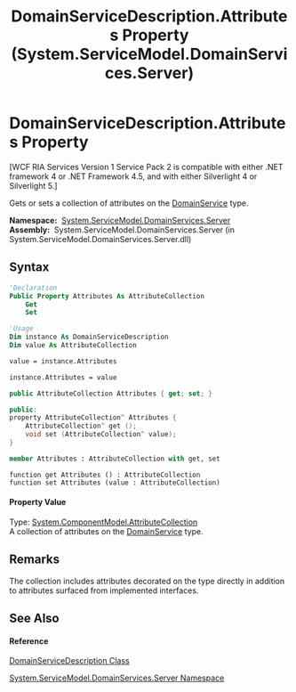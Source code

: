 ﻿---
title: DomainServiceDescription.Attributes Property  (System.ServiceModel.DomainServices.Server)
TOCTitle: Attributes Property
ms:assetid: P:System.ServiceModel.DomainServices.Server.DomainServiceDescription.Attributes
ms:mtpsurl: https://msdn.microsoft.com/en-us/library/system.servicemodel.domainservices.server.domainservicedescription.attributes(v=VS.91)
ms:contentKeyID: 28754627
ms.date: 01/27/2012
mtps_version: v=VS.91
f1_keywords:
- System.ServiceModel.DomainServices.Server.DomainServiceDescription.Attributes
- System.ServiceModel.DomainServices.Server.DomainServiceDescription.get_Attributes
- System.ServiceModel.DomainServices.Server.DomainServiceDescription.set_Attributes
dev_langs:
- CSharp
- JScript
- VB
- FSharp
- c++
api_location:
- System.ServiceModel.DomainServices.Server.dll
api_name:
- System.ServiceModel.DomainServices.Server.DomainServiceDescription.Attributes
- System.ServiceModel.DomainServices.Server.DomainServiceDescription.get_Attributes
- System.ServiceModel.DomainServices.Server.DomainServiceDescription.set_Attributes
api_type:
- Managed
topic_type:
- apiref
- kbSyntax
product_family_name: VS
ROBOTS: INDEX,FOLLOW
---

# DomainServiceDescription.Attributes Property

\[WCF RIA Services Version 1 Service Pack 2 is compatible with either .NET framework 4 or .NET Framework 4.5, and with either Silverlight 4 or Silverlight 5.\]

Gets or sets a collection of attributes on the [DomainService](ff422911\(v=vs.91\).md) type.

**Namespace:**  [System.ServiceModel.DomainServices.Server](ff423220\(v=vs.91\).md)  
**Assembly:**  System.ServiceModel.DomainServices.Server (in System.ServiceModel.DomainServices.Server.dll)

## Syntax

``` vb
'Declaration
Public Property Attributes As AttributeCollection
    Get
    Set
```

``` vb
'Usage
Dim instance As DomainServiceDescription
Dim value As AttributeCollection

value = instance.Attributes

instance.Attributes = value
```

``` csharp
public AttributeCollection Attributes { get; set; }
```

``` c++
public:
property AttributeCollection^ Attributes {
    AttributeCollection^ get ();
    void set (AttributeCollection^ value);
}
```

``` fsharp
member Attributes : AttributeCollection with get, set
```

``` jscript
function get Attributes () : AttributeCollection
function set Attributes (value : AttributeCollection)
```

#### Property Value

Type: [System.ComponentModel.AttributeCollection](https://msdn.microsoft.com/en-us/library/6z97wcs9)  
A collection of attributes on the [DomainService](ff422911\(v=vs.91\).md) type.  

## Remarks

The collection includes attributes decorated on the type directly in addition to attributes surfaced from implemented interfaces.

## See Also

#### Reference

[DomainServiceDescription Class](ff422896\(v=vs.91\).md)

[System.ServiceModel.DomainServices.Server Namespace](ff423220\(v=vs.91\).md)

